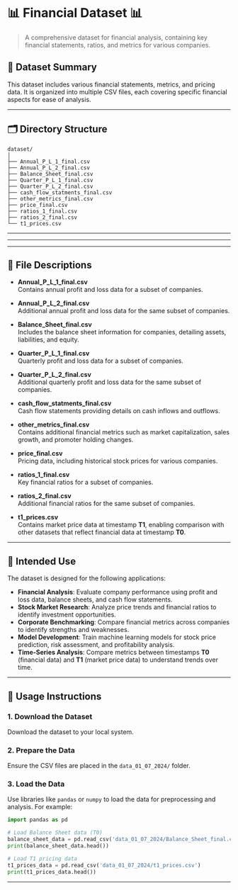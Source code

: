 # 📊 Financial Dataset 📊

> A comprehensive dataset for financial analysis, containing key financial statements, ratios, and metrics for various companies.

## 📝 Dataset Summary

This dataset includes various financial statements, metrics, and pricing data. It is organized into multiple CSV files, each covering specific financial aspects for ease of analysis.

---

## 🗂 Directory Structure

```plaintext
dataset/
│
├── Annual_P_L_1_final.csv
├── Annual_P_L_2_final.csv
├── Balance_Sheet_final.csv
├── Quarter_P_L_1_final.csv
├── Quarter_P_L_2_final.csv
├── cash_flow_statments_final.csv
├── other_metrics_final.csv
├── price_final.csv
├── ratios_1_final.csv
├── ratios_2_final.csv
└── t1_prices.csv
```

---

---

---

## 📁 File Descriptions

- **Annual_P_L_1_final.csv**  
  Contains annual profit and loss data for a subset of companies.

- **Annual_P_L_2_final.csv**  
  Additional annual profit and loss data for the same subset of companies.

- **Balance_Sheet_final.csv**  
  Includes the balance sheet information for companies, detailing assets, liabilities, and equity.

- **Quarter_P_L_1_final.csv**  
  Quarterly profit and loss data for a subset of companies.

- **Quarter_P_L_2_final.csv**  
  Additional quarterly profit and loss data for the same subset of companies.

- **cash_flow_statments_final.csv**  
  Cash flow statements providing details on cash inflows and outflows.

- **other_metrics_final.csv**  
  Contains additional financial metrics such as market capitalization, sales growth, and promoter holding changes.

- **price_final.csv**  
  Pricing data, including historical stock prices for various companies.

- **ratios_1_final.csv**  
  Key financial ratios for a subset of companies.

- **ratios_2_final.csv**  
  Additional financial ratios for the same subset of companies.

- **t1_prices.csv**  
  Contains market price data at timestamp **T1**, enabling comparison with other datasets that reflect financial data at timestamp **T0**.

---

## 🎯 Intended Use

The dataset is designed for the following applications:

- **Financial Analysis**: Evaluate company performance using profit and loss data, balance sheets, and cash flow statements.
- **Stock Market Research**: Analyze price trends and financial ratios to identify investment opportunities.
- **Corporate Benchmarking**: Compare financial metrics across companies to identify strengths and weaknesses.
- **Model Development**: Train machine learning models for stock price prediction, risk assessment, and profitability analysis.
- **Time-Series Analysis**: Compare metrics between timestamps **T0** (financial data) and **T1** (market price data) to understand trends over time.

---

## 🚀 Usage Instructions

### 1. Download the Dataset

Download the dataset to your local system.

### 2. Prepare the Data

Ensure the CSV files are placed in the `data_01_07_2024/` folder.

### 3. Load the Data

Use libraries like `pandas` or `numpy` to load the data for preprocessing and analysis. For example:

```python
import pandas as pd

# Load Balance Sheet data (T0)
balance_sheet_data = pd.read_csv('data_01_07_2024/Balance_Sheet_final.csv')
print(balance_sheet_data.head())

# Load T1 pricing data
t1_prices_data = pd.read_csv('data_01_07_2024/t1_prices.csv')
print(t1_prices_data.head())

```

---
